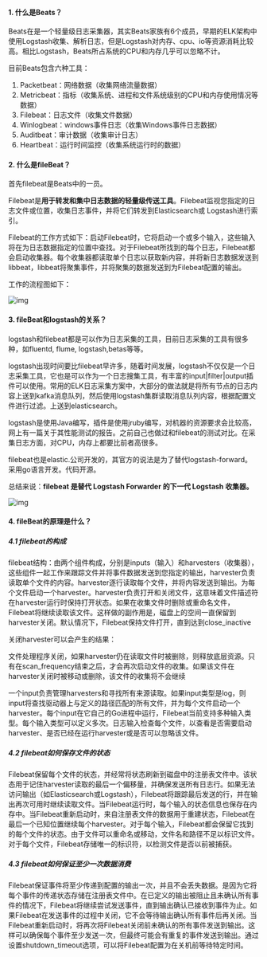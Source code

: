 #### 1. 什么是Beats？

Beats在是一个轻量级日志采集器，其实Beats家族有6个成员，早期的ELK架构中使用Logstash收集、解析日志，但是Logstash对内存、cpu、io等资源消耗比较高。相比Logstash，Beats所占系统的CPU和内存几乎可以忽略不计。 



目前Beats包含六种工具：

1. Packetbeat：网络数据（收集网络流量数据）
2. Metricbeat：指标（收集系统、进程和文件系统级别的CPU和内存使用情况等数据）
3. Filebeat：日志文件（收集文件数据）
4. Winlogbeat：windows事件日志（收集Windows事件日志数据）
5. Auditbeat：审计数据（收集审计日志）
6. Heartbeat：运行时间监控（收集系统运行时的数据）



#### 2. 什么是fileBeat？

首先filebeat是Beats中的一员。

Filebeat是**用于转发和集中日志数据的轻量级传送工具**。Filebeat监视您指定的日志文件或位置，收集日志事件，并将它们转发到Elasticsearch或 Logstash进行索引。



Filebeat的工作方式如下：启动Filebeat时，它将启动一个或多个输入，这些输入将在为日志数据指定的位置中查找。对于Filebeat所找到的每个日志，Filebeat都会启动收集器。每个收集器都读取单个日志以获取新内容，并将新日志数据发送到libbeat，libbeat将聚集事件，并将聚集的数据发送到为Filebeat配置的输出。



工作的流程图如下：

![img](http://pcc.huitogo.club/ae06381a6391542f8c634a68d4a1ffcb)



#### 3. fileBeat和logstash的关系？

logstash和filebeat都是可以作为日志采集的工具，目前日志采集的工具有很多种，如fluentd, flume, logstash,betas等等。

logstash出现时间要比filebeat早许多，随着时间发展，logstash不仅仅是一个日志采集工具，它也是可以作为一个日志搜集工具，有丰富的input|filter|output插件可以使用。常用的ELK日志采集方案中，大部分的做法就是将所有节点的日志内容上送到kafka消息队列，然后使用logstash集群读取消息队列内容，根据配置文件进行过滤。上送到elasticsearch。

logstash是使用Java编写，插件是使用jruby编写，对机器的资源要求会比较高，网上有一篇关于其性能测试的报告。之前自己也做过和filebeat的测试对比。在采集日志方面，对CPU，内存上都要比前者高很多。

filebeat也是elastic.公司开发的，其官方的说法是为了替代logstash-forward。采用go语言开发。代码开源。



总结来说：**filebeat 是替代 Logstash Forwarder 的下一代 Logstash 收集器。**

![img](http://pcc.huitogo.club/6c42a7950c3eb201680fa9cc6362a710)



#### 4. fileBeat的原理是什么？

##### 4.1 filebeat的构成

filebeat结构：由两个组件构成，分别是inputs（输入）和harvesters（收集器），这些组件一起工作来跟踪文件并将事件数据发送到您指定的输出，harvester负责读取单个文件的内容。harvester逐行读取每个文件，并将内容发送到输出。为每个文件启动一个harvester。harvester负责打开和关闭文件，这意味着文件描述符在harvester运行时保持打开状态。如果在收集文件时删除或重命名文件，Filebeat将继续读取该文件。这样做的副作用是，磁盘上的空间一直保留到harvester关闭。默认情况下，Filebeat保持文件打开，直到达到close_inactive



关闭harvester可以会产生的结果：

文件处理程序关闭，如果harvester仍在读取文件时被删除，则释放底层资源。只有在scan_frequency结束之后，才会再次启动文件的收集。如果该文件在harvester关闭时被移动或删除，该文件的收集将不会继续



一个input负责管理harvesters和寻找所有来源读取。如果input类型是log，则input将查找驱动器上与定义的路径匹配的所有文件，并为每个文件启动一个harvester。每个input在它自己的Go进程中运行，Filebeat当前支持多种输入类型。每个输入类型可以定义多次。日志输入检查每个文件，以查看是否需要启动harvester、是否已经在运行harvester或是否可以忽略该文件。



##### 4.2 filebeat如何保存文件的状态

Filebeat保留每个文件的状态，并经常将状态刷新到磁盘中的注册表文件中。该状态用于记住harvester读取的最后一个偏移量，并确保发送所有日志行。如果无法访问输出（如Elasticsearch或Logstash），Filebeat将跟踪最后发送的行，并在输出再次可用时继续读取文件。当Filebeat运行时，每个输入的状态信息也保存在内存中。当Filebeat重新启动时，来自注册表文件的数据用于重建状态，Filebeat在最后一个已知位置继续每个harvester。对于每个输入，Filebeat都会保留它找到的每个文件的状态。由于文件可以重命名或移动，文件名和路径不足以标识文件。对于每个文件，Filebeat存储唯一的标识符，以检测文件是否以前被捕获。



##### 4.3 filebeat如何保证至少一次数据消费

Filebeat保证事件将至少传递到配置的输出一次，并且不会丢失数据。是因为它将每个事件的传递状态存储在注册表文件中。在已定义的输出被阻止且未确认所有事件的情况下，Filebeat将继续尝试发送事件，直到输出确认已接收到事件为止。如果Filebeat在发送事件的过程中关闭，它不会等待输出确认所有事件后再关闭。当Filebeat重新启动时，将再次将Filebeat关闭前未确认的所有事件发送到输出。这样可以确保每个事件至少发送一次，但最终可能会有重复的事件发送到输出。通过设置shutdown_timeout选项，可以将Filebeat配置为在关机前等待特定时间。